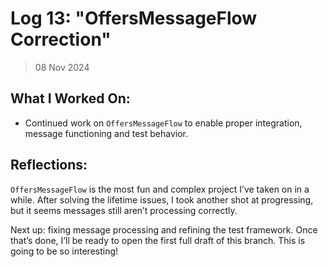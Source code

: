# Log 13: "OffersMessageFlow Correction"

> 08 Nov 2024

## What I Worked On:

- Continued work on `OffersMessageFlow` to enable proper integration, message
  functioning and test behavior.

## Reflections:

`OffersMessageFlow` is the most fun and complex project I’ve taken on in a
while. After solving the lifetime issues, I took another shot at progressing,
but it seems messages still aren’t processing correctly.

Next up: fixing message processing and refining the test framework. Once that’s
done, I’ll be ready to open the first full draft of this branch. This is going
to be so interesting!
